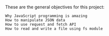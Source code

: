 These are the general objectives for this project:


    Why JavaScript programming is amazing
    How to manipulate JSON data
    How to use request and fetch API
    How to read and write a file using fs module
